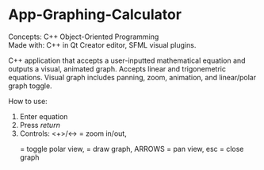 # App-Graphing-Calculator
Concepts: C++ Object-Oriented Programming  
Made with: C++ in Qt Creator editor, SFML visual plugins.

C++ application that accepts a user-inputted mathematical equation and outputs a visual, animated graph.
<return>Accepts linear and trigonemetric equations. Visual graph includes panning, zoom, animation, and linear/polar graph toggle.

How to use:
1. Enter equation
2. Press _return_
3. Controls: <+>/<-> = zoom in/out, <p> = toggle polar view, <d> = draw graph, ARROWS = pan view, esc = close graph
